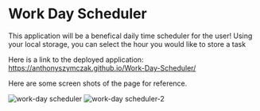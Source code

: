 # Work Day Scheduler
This application will be a benefical daily time scheduler for the user!
Using your local storage, you can select the hour you would like to store a task

Here is a link to the deployed application:
https://anthonyszymczak.github.io/Work-Day-Scheduler/

Here are some screen shots of the page for reference.

![work-day scheduler](https://user-images.githubusercontent.com/81388435/120119965-8100b980-c168-11eb-86ae-4cd243d5d7ed.png)
![work-day scheduler-2](https://user-images.githubusercontent.com/81388435/120119966-81995000-c168-11eb-8ded-92e6ed51e330.png)
